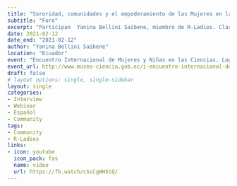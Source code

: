 ```yaml
---
title: "Sororidad, comunidades y el empoderamiento de las Mujeres en la Ciencia"
subtitle: "Foro"
excerpt: "Participan  Yanina Bellini Saibene, miembro de R-Ladies.️ Clara Robayo, miembro de la Red de Investigación de Conocimiento,Software y Hardware Libre.  Margarita Yépez, Cofundadora de Datalat."
date: 2021-02-12
date_end: "2021-02-12"
author: "Yanina Bellini Saibene"
location: "Ecuador"
event: "Encuentro Internacional de Mujeres y Niñas en las Ciencias. Logros y desafios de la contemporaniedad.  Soy Mujer y hago Ciencia."
event_url: http://www.museo-ciencia.gob.ec/i-encuentro-internacional-de-mujeres-y-ninas-en-las-ciencias/
draft: false
# layout options: single, single-sidebar
layout: single
categories:
- Interview
- Webinar
- Español
- Community
tags:
- Community
- R-Ladies
links:
- icon: youtube
  icon_pack: fas
  name: video 
  url: https://fb.watch/cSsCgWHStQ/
---
```

